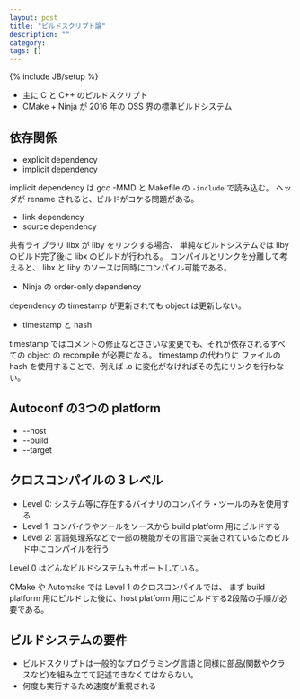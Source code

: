 ```yaml
---
layout: post
title: "ビルドスクリプト論"
description: ""
category: 
tags: []
---
```

{% include JB/setup %}

* 主に C と C++ のビルドスクリプト
* CMake + Ninja が 2016 年の OSS 界の標準ビルドシステム

## 依存関係

* explicit dependency
* implicit dependency

implicit dependency は gcc -MMD と Makefile の `-include` で読み込む。
ヘッダが rename されると、ビルドがコケる問題がある。

* link dependency
* source dependency

共有ライブラリ libx が liby をリンクする場合、
単純なビルドシステムでは liby のビルド完了後に libx のビルドが行われる。
コンパイルとリンクを分離して考えると、
libx と liby のソースは同時にコンパイル可能である。

* Ninja の order-only dependency

dependency の timestamp が更新されても object は更新しない。

* timestamp と hash

timestamp ではコメントの修正などささいな変更でも、それが依存されるすべての object の recompile が必要になる。
timestamp の代わりに ファイルの hash を使用することで、例えば .o に変化がなければその先にリンクを行わない。


## Autoconf の3つの platform

* --host
* --build
* --target

## クロスコンパイルの３レベル

* Level 0: システム等に存在するバイナリのコンパイラ・ツールのみを使用する
* Level 1: コンパイラやツールをソースから build platform 用にビルドする
* Level 2: 言語処理系などで一部の機能がその言語で実装されているためビルド中にコンパイルを行う

Level 0 はどんなビルドシステムもサポートしている。

CMake や Automake では Level 1 のクロスコンパイルでは、
まず build platform 用にビルドした後に、host platform 用にビルドする2段階の手順が必要である。


## ビルドシステムの要件

* ビルドスクリプトは一般的なプログラミング言語と同様に部品(関数やクラスなど)を組み立てて記述できなくてはならない。
* 何度も実行するため速度が重視される


